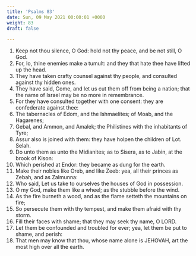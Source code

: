 ```yaml
---
title: 'Psalms 83'
date: Sun, 09 May 2021 00:00:01 +0000
weight: 83
draft: false
  
---
```


1. Keep not thou silence, O God: hold not thy peace, and be not still, O God.
2. For, lo, thine enemies make a tumult: and they that hate thee have lifted up the head.
3. They have taken crafty counsel against thy people, and consulted against thy hidden ones.
4. They have said, Come, and let us cut them off from being a nation; that the name of Israel may be no more in remembrance.
5. For they have consulted together with one consent: they are confederate against thee:
6. The tabernacles of Edom, and the Ishmaelites; of Moab, and the Hagarenes;
7. Gebal, and Ammon, and Amalek; the Philistines with the inhabitants of Tyre;
8. Assur also is joined with them: they have holpen the children of Lot. Selah.
9. Do unto them as unto the Midianites; as to Sisera, as to Jabin, at the brook of Kison:
10. Which perished at Endor: they became as dung for the earth.
11. Make their nobles like Oreb, and like Zeeb: yea, all their princes as Zebah, and as Zalmunna:
12. Who said, Let us take to ourselves the houses of God in possession.
13. O my God, make them like a wheel; as the stubble before the wind.
14. As the fire burneth a wood, and as the flame setteth the mountains on fire;
15. So persecute them with thy tempest, and make them afraid with thy storm.
16. Fill their faces with shame; that they may seek thy name, O LORD.
17. Let them be confounded and troubled for ever; yea, let them be put to shame, and perish:
18. That men may know that thou, whose name alone is JEHOVAH, art the most high over all the earth.
